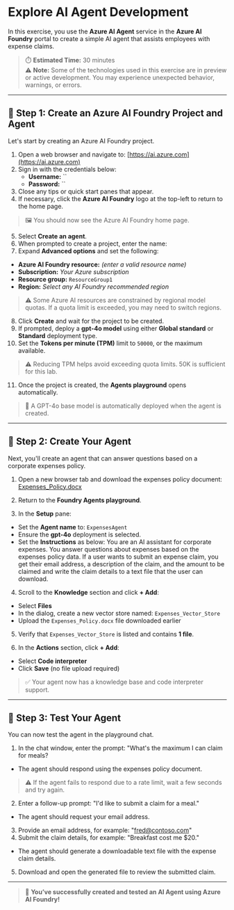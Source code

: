 # Explore AI Agent Development

In this exercise, you use the **Azure AI Agent** service in the **Azure AI Foundry** portal to create a simple AI agent that assists employees with expense claims.

> ⏱️ **Estimated Time:** 30 minutes  
> ⚠️ **Note:** Some of the technologies used in this exercise are in preview or active development. You may experience unexpected behavior, warnings, or errors.

---

## 🚀 Step 1: Create an Azure AI Foundry Project and Agent

Let's start by creating an Azure AI Foundry project.

1. Open a web browser and navigate to: [https://ai.azure.com](https://ai.azure.com)
2. Sign in with the credentials below:
   - **Username:** ``
   - **Password:** ``
3. Close any tips or quick start panes that appear.
4. If necessary, click the **Azure AI Foundry** logo at the top-left to return to the home page.

> 🖼️ You should now see the Azure AI Foundry home page.

5. Select **Create an agent**.
6. When prompted to create a project, enter the name:
7. Expand **Advanced options** and set the following:

- **Azure AI Foundry resource:** *(enter a valid resource name)*
- **Subscription:** *Your Azure subscription*
- **Resource group:** `ResourceGroup1`
- **Region:** *Select any AI Foundry recommended region*

> ⚠️ Some Azure AI resources are constrained by regional model quotas. If a quota limit is exceeded, you may need to switch regions.

8. Click **Create** and wait for the project to be created.
9. If prompted, deploy a **gpt-4o model** using either **Global standard** or **Standard** deployment type.
10. Set the **Tokens per minute (TPM)** limit to `50000`, or the maximum available.

> ⚠️ Reducing TPM helps avoid exceeding quota limits. 50K is sufficient for this lab.

11. Once the project is created, the **Agents playground** opens automatically.

> 🧠 A GPT-4o base model is automatically deployed when the agent is created.

---

## 🤖 Step 2: Create Your Agent

Next, you'll create an agent that can answer questions based on a corporate expenses policy.

1. Open a new browser tab and download the expenses policy document:  
[Expenses_Policy.docx](https://raw.githubusercontent.com/MicrosoftLearning/mslearn-ai-agents/main/Labfiles/01-agent-fundamentals/Expenses_Policy.docx)

2. Return to the **Foundry Agents playground**.

3. In the **Setup** pane:
- Set the **Agent name** to: `ExpensesAgent`
- Ensure the **gpt-4o** deployment is selected.
- Set the **Instructions** as below:
    You are an AI assistant for corporate expenses.
    You answer questions about expenses based on the expenses policy data.
    If a user wants to submit an expense claim, you get their email address, a description of the claim, and the amount to be claimed and write the claim details to a text file that the user can download.
  
4. Scroll to the **Knowledge** section and click **+ Add**:
- Select **Files**
- In the dialog, create a new vector store named: `Expenses_Vector_Store`
- Upload the `Expenses_Policy.docx` file downloaded earlier

5. Verify that `Expenses_Vector_Store` is listed and contains **1 file**.

6. In the **Actions** section, click **+ Add**:
- Select **Code interpreter**
- Click **Save** (no file upload required)

> ✅ Your agent now has a knowledge base and code interpreter support.

---

## 🧪 Step 3: Test Your Agent

You can now test the agent in the playground chat.

1. In the chat window, enter the prompt: "What's the maximum I can claim for meals?
- The agent should respond using the expenses policy document.

> ⚠️ If the agent fails to respond due to a rate limit, wait a few seconds and try again.

2. Enter a follow-up prompt: "I'd like to submit a claim for a meal."
- The agent should request your email address.

3. Provide an email address, for example: "fred@contoso.com"
4. Submit the claim details, for example:  "Breakfast cost me $20."

- The agent should generate a downloadable text file with the expense claim details.

5. Download and open the generated file to review the submitted claim.

---

> 📝 **You’ve successfully created and tested an AI Agent using Azure AI Foundry!**


